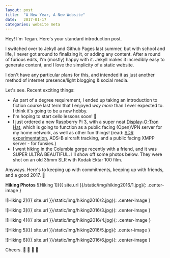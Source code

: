 ```yaml
---
layout: post
title:  "A New Year, A New Website"
date:   2017-01-17
categories: website meta
---
```

Hey! I'm Tegan. Here's your standard introduction post.

I switched over to Jekyll and Github Pages last summer, but with school and life, I never got around to finalizing it, or adding any content. After a round of furious edits, I'm (mostly) happy with it. Jekyll makes it incredibly easy to generate content, and I love the simplicity of a static website.

I don't have any particular plans for this, and intended it as just another method of internet presence/light blogging & social media.

Let's see. Recent exciting things:

+ As part of a degree requirement, I ended up taking an introduction to fiction course last term that I enjoyed *way more* than I ever expected to. I think it's going to be a new hobby.
+ I'm hoping to start cello lessons soon! :violin:
+ I just ordered a new Raspberry Pi 3, with a super neat [Display-O-Tron Hat](https://shop.pimoroni.com/products/display-o-tron-hat), which is going to function as a public facing (Open)VPN server for my home network, as well as other fun things! (read: [SDR experimentation](http://www.rtl-sdr.com/), ADS-B aircraft tracking, and a public facing XMPP server - for funsies.)
+ I went hiking in the Columbia gorge recently with a friend, and it was SUPER ULTRA BEAUTIFUL. I'll show off some photos below. They were shot on an old 35mm SLR with Kodak Ektar 100 film.

Anyways. Here's to keeping up with commitments, keeping up with friends, and a good 2017. :beer:

**Hiking Photos**
![Hiking 1]({{ site.url }}/static/img/hiking2016/1.jpg){: .center-image }

![Hiking 2]({{ site.url }}/static/img/hiking2016/2.jpg){: .center-image }

![Hiking 3]({{ site.url }}/static/img/hiking2016/3.jpg){: .center-image }

![Hiking 4]({{ site.url }}/static/img/hiking2016/4.jpg){: .center-image }

![Hiking 5]({{ site.url }}/static/img/hiking2016/5.jpg){: .center-image }

![Hiking 6]({{ site.url }}/static/img/hiking2016/6.jpg){: .center-image }

Cheers. :evergreen_tree: :mushroom: :maple_leaf: :fallen_leaf: